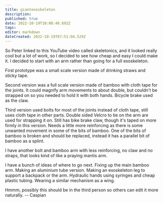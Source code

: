 ```yaml
---
title: giantexoskeleton
description: 
published: true
date: 2022-10-19T10:00:48.692Z
tags: 
editor: markdown
dateCreated: 2022-10-19T07:51:04.529Z
---
```


So Peter linked to this YouTube video called skeletonics, and it looked really cool but a lot of work, so I decided to see how cheap and easy I could make it. I decided to start with an arm rather than going for a full exoskeleton.

First prototype was a small scale version made of drinking straws and sticky tape.

Second version was a full scale version made of bamboo with cloth tape for the joints. It could magnify arm movements to about double, but couldn't be strapped on so you needed to hold it with both hands. Bicycle brake used as the claw.

Third version used bolts for most of the joints instead of cloth tape, still uses cloth tape in other parts. Double sided Velcro to tie on the arm are used for strapping it on. Still has bike brake claw, though it's taped on more firmly in this version. Needs a little more reinforcing as there is some unwanted movement in some of the bits of bamboo. One of the bits of bamboo is broken and should be replaced, instead it has a parallel bit of bamboo as a splint.

I have another bolt and bamboo arm with less reinforcing, no claw and no straps, that looks kind of like a praying mantis arm.

I have a bunch of ideas of where to go next. Fixing up the main bamboo arm. Making an aluminium tube version. Making an exoskeleton leg to support a backpack or the arm. Hydraulic hands using syringes and cheap plastic tubing. Wearing a similar mechanism as a wing.

Hmmm, possibly this should be in the third person so others can edit it more naturally. -- Caspian

